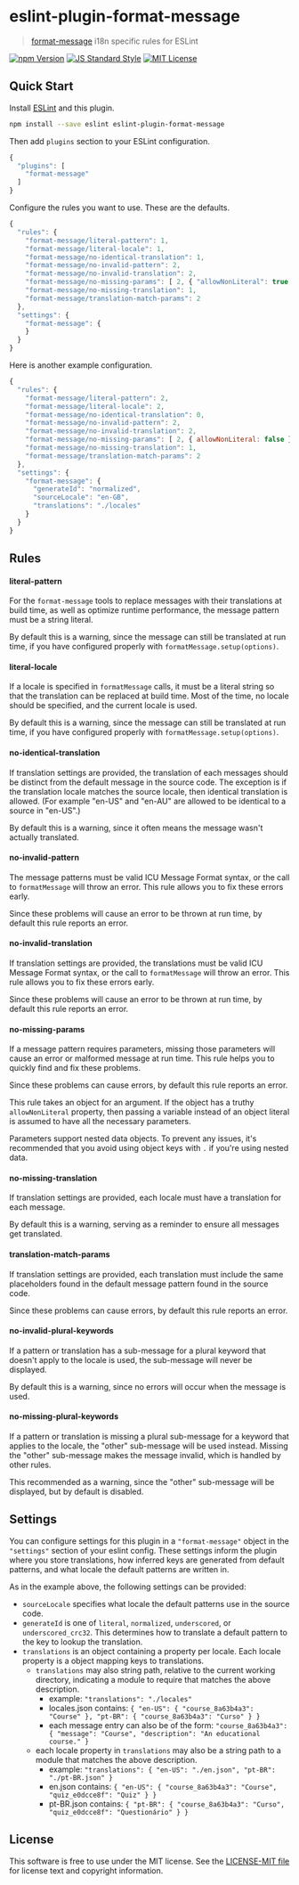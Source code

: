 # eslint-plugin-format-message

> [format-message][format-message] i18n specific rules for ESLint

[![npm Version][npm-image]][npm]
[![JS Standard Style][style-image]][style]
[![MIT License][license-image]][LICENSE]


Quick Start
-----------

Install [ESLint][eslint] and this plugin.

```sh
npm install --save eslint eslint-plugin-format-message
```

Then add `plugins` section to your ESLint configuration.

```js
{
  "plugins": [
    "format-message"
  ]
}
```

Configure the rules you want to use. These are the defaults.

```js
{
  "rules": {
    "format-message/literal-pattern": 1,
    "format-message/literal-locale": 1,
    "format-message/no-identical-translation": 1,
    "format-message/no-invalid-pattern": 2,
    "format-message/no-invalid-translation": 2,
    "format-message/no-missing-params": [ 2, { "allowNonLiteral": true } ],
    "format-message/no-missing-translation": 1,
    "format-message/translation-match-params": 2
  },
  "settings": {
    "format-message": {
    }
  }
}
```

Here is another example configuration.

```js
{
  "rules": {
    "format-message/literal-pattern": 2,
    "format-message/literal-locale": 2,
    "format-message/no-identical-translation": 0,
    "format-message/no-invalid-pattern": 2,
    "format-message/no-invalid-translation": 2,
    "format-message/no-missing-params": [ 2, { allowNonLiteral: false } ],
    "format-message/no-missing-translation": 1,
    "format-message/translation-match-params": 2
  },
  "settings": {
    "format-message": {
      "generateId": "normalized",
      "sourceLocale": "en-GB",
      "translations": "./locales"
    }
  }
}
```


Rules
-----

#### literal-pattern

For the `format-message` tools to replace messages with their translations at build time, as well as optimize runtime performance, the message pattern must be a string literal.

By default this is a warning, since the message can still be translated at run time, if you have configured properly with `formatMessage.setup(options)`.

#### literal-locale

If a locale is specified in `formatMessage` calls, it must be a literal string so that the translation can be replaced at build time. Most of the time, no locale should be specified, and the current locale is used.

By default this is a warning, since the message can still be translated at run time, if you have configured properly with `formatMessage.setup(options)`.

#### no-identical-translation

If translation settings are provided, the translation of each messages should be distinct from the default message in the source code. The exception is if the translation locale matches the source locale, then identical translation is allowed. (For example "en-US" and "en-AU" are allowed to be identical to a source in "en-US".)

By default this is a warning, since it often means the message wasn't actually translated.

#### no-invalid-pattern

The message patterns must be valid ICU Message Format syntax, or the call to `formatMessage` will throw an error. This rule allows you to fix these errors early.

Since these problems will cause an error to be thrown at run time, by default this rule reports an error.

#### no-invalid-translation

If translation settings are provided, the translations must be valid ICU Message Format syntax, or the call to `formatMessage` will throw an error. This rule allows you to fix these errors early.

Since these problems will cause an error to be thrown at run time, by default this rule reports an error.

#### no-missing-params

If a message pattern requires parameters, missing those parameters will cause an error or malformed message at run time. This rule helps you to quickly find and fix these problems.

Since these problems can cause errors, by default this rule reports an error.

This rule takes an object for an argument. If the object has a truthy `allowNonLiteral` property, then passing a variable instead of an object literal is assumed to have all the necessary parameters.

Parameters support nested data objects. To prevent any issues, it's recommended that you avoid using object keys with `.` if you're using nested data.

#### no-missing-translation

If translation settings are provided, each locale must have a translation for each message.

By default this is a warning, serving as a reminder to ensure all messages get translated.

#### translation-match-params

If translation settings are provided, each translation must include the same placeholders found in the default message pattern found in the source code.

Since these problems can cause errors, by default this rule reports an error.

#### no-invalid-plural-keywords

If a pattern or translation has a sub-message for a plural keyword that doesn't apply to the locale is used, the sub-message will never be displayed.

By default this is a warning, since no errors will occur when the message is used.

#### no-missing-plural-keywords

If a pattern or translation is missing a plural sub-message for a keyword that applies to the locale, the "other" sub-message will be used instead. Missing the "other" sub-message makes the message invalid, which is handled by other rules.

This recommended as a warning, since the "other" sub-message will be displayed, but by default is disabled.


Settings
--------

You can configure settings for this plugin in a `"format-message"` object in the `"settings"` section of your eslint config. These settings inform the plugin where you store translations, how inferred keys are generated from default patterns, and what locale the default patterns are written in.

As in the example above, the following settings can be provided:

* `sourceLocale` specifies what locale the default patterns use in the source code.
* `generateId` is one of `literal`, `normalized`, `underscored`, or `underscored_crc32`. This determines how to translate a default pattern to the key to lookup the translation.
* `translations` is an object containing a property per locale. Each locale property is a object mapping keys to translations.
  * `translations` may also string path, relative to the current working directory, indicating a module to require that matches the above description.
    * example: `"translations": "./locales"`
    * locales.json contains: `{ "en-US": { "course_8a63b4a3": "Course" }, "pt-BR": { "course_8a63b4a3": "Curso" } }`
    * each message entry can also be of the form: `"course_8a63b4a3": { "message": "Course", "description": "An educational course." }`
  * each locale property in `translations` may also be a string path to a module that matches the above description.
    * example: `"translations": { "en-US": "./en.json", "pt-BR": "./pt-BR.json" }`
    * en.json contains: `{ "en-US": { "course_8a63b4a3": "Course", "quiz_e0dcce8f": "Quiz" } }`
    * pt-BR.json contains: `{ "pt-BR": { "course_8a63b4a3": "Curso", "quiz_e0dcce8f": "Questionário" } }`


License
-------

This software is free to use under the MIT license. See the [LICENSE-MIT file][LICENSE] for license text and copyright information.


[npm]: https://www.npmjs.org/package/eslint-plugin-format-message
[npm-image]: https://img.shields.io/npm/v/eslint-plugin-format-message.svg
[style]: https://github.com/feross/standard
[style-image]: https://img.shields.io/badge/code%20style-standard-brightgreen.svg
[license-image]: https://img.shields.io/npm/l/eslint-plugin-format-message.svg
[eslint]: http://eslint.org
[format-message]: https://github.com/format-message/format-message
[LICENSE]: https://github.com/format-message/format-message/blob/master/LICENSE-MIT
